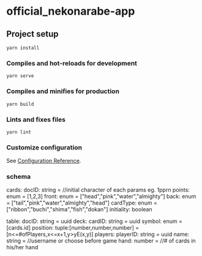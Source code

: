 # official_nekonarabe-app

## Project setup
```
yarn install
```

### Compiles and hot-reloads for development
```
yarn serve
```

### Compiles and minifies for production
```
yarn build
```

### Lints and fixes files
```
yarn lint
```

### Customize configuration
See [Configuration Reference](https://cli.vuejs.org/config/).

### schema
cards:
  docID: string = //initial character of each params eg. 1pprn
  points: enum = [1,2,3]
  front: enum = ["head","pink","water","almighty"]
  back: enum = ["tail","pink","water","almighty","head"]
  cardType: enum = ["ribbon","buchi","shima","fish","dokan"]
  initiality: boolean

table:
  docID: string = uuid
  deck:
    cardID: string = uuid
    symbol: enum = [cards.id]
    position: tuple:[number,number,number] = [n<=#ofPlayers,x<=x+1,y>yE(x,y)]
  players:
    playerID: string = uuid
    name: string = //username or choose before game
    hand: number = //# of cards in his/her hand
    